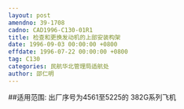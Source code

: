```yaml
---
layout: post
amendno: 39-1708
cadno: CAD1996-C130-01R1
title: 检查和更换发动机的上部安装构架
date: 1996-09-03 00:00:00 +0800
effdate: 1996-07-22 00:00:00 +0800
tag: C130
categories: 民航华北管理局适航处
author: 邵仁明
---
```


##适用范围:
出厂序号为4561至5225的 382G系列飞机

